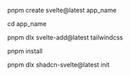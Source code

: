pnpm create svelte@latest app_name

cd app_name

pnpm dlx svelte-add@latest tailwindcss

pnpm install

pnpm dlx shadcn-svelte@latest init 